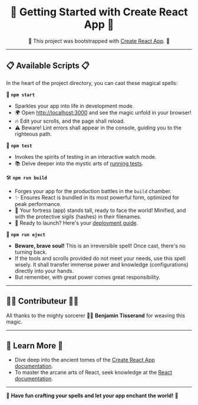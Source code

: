 <div align="center">

# 🚀 Getting Started with Create React App 🚀

🌟 This project was bootstrapped with [Create React App](https://github.com/facebook/create-react-app). 🌟

</div>

---

## 📋 Available Scripts 📋

In the heart of the project directory, you can cast these magical spells:

🚀 **`npm start`**

- Sparkles your app into life in development mode.
- 🌍 Open [http://localhost:3000](http://localhost:3000) and see the magic unfold in your browser!
- 🔥 Edit your scrolls, and the page shall reload.
- ⚠️ Beware! Lint errors shall appear in the console, guiding you to the righteous path.

🧪 **`npm test`**

- Invokes the spirits of testing in an interactive watch mode.
- 📚 Delve deeper into the mystic arts of [running tests](https://facebook.github.io/create-react-app/docs/running-tests).

🛠 **`npm run build`**

- Forges your app for the production battles in the `build` chamber.
- ✨ Ensures React is bundled in its most powerful form, optimized for peak performance.
- 🏰 Your fortress (app) stands tall, ready to face the world! Minified, and with the protective sigils (hashes) in their filenames.
- 🚀 Ready to launch? Here's your [deployment guide](https://facebook.github.io/create-react-app/docs/deployment).

🚫 **`npm run eject`**

- **Beware, brave soul!** This is an irreversible spell! Once cast, there's no turning back.
- If the tools and scrolls provided do not meet your needs, use this spell wisely. It shall transfer immense power and knowledge (configurations) directly into your hands.
- But remember, with great power comes great responsibility.

---

## 🧙‍♂️ Contributeur 🧙‍♂️

All thanks to the mighty sorcerer 🧙‍♂️ **Benjamin Tisserand** for weaving this magic.

---

## 📖 Learn More 📖

- Dive deep into the ancient tomes of the [Create React App documentation](https://facebook.github.io/create-react-app/docs/getting-started).
- To master the arcane arts of React, seek knowledge at the [React documentation](https://reactjs.org/).

---

🎉 **Have fun crafting your spells and let your app enchant the world!** 🎉

